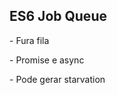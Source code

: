 ## ES6 Job Queue

<div class="section-left-align">
<p class="fragment">- Fura fila</p>

<p class="fragment">- Promise e async</p>

<p class="fragment">- Pode gerar starvation</p>

</div>
